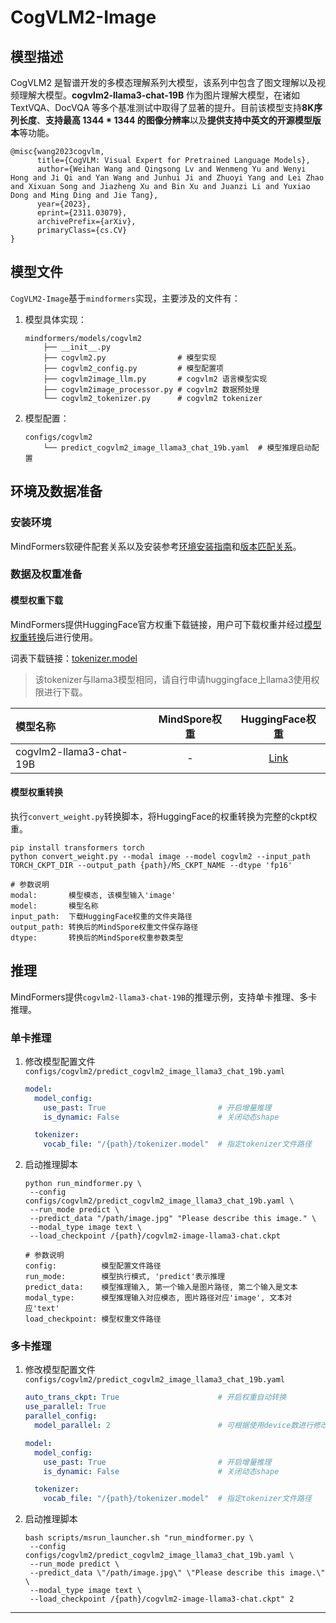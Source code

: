 # CogVLM2-Image

## 模型描述

CogVLM2 是智谱开发的多模态理解系列大模型，该系列中包含了图文理解以及视频理解大模型。**cogvlm2-llama3-chat-19B** 作为图片理解大模型，在诸如 TextVQA、DocVQA 等多个基准测试中取得了显著的提升。目前该模型支持**8K序列长度**、**支持最高 1344 * 1344 的图像分辨率**以及**提供支持中英文的开源模型版本**等功能。

```text
@misc{wang2023cogvlm,
      title={CogVLM: Visual Expert for Pretrained Language Models},
      author={Weihan Wang and Qingsong Lv and Wenmeng Yu and Wenyi Hong and Ji Qi and Yan Wang and Junhui Ji and Zhuoyi Yang and Lei Zhao and Xixuan Song and Jiazheng Xu and Bin Xu and Juanzi Li and Yuxiao Dong and Ming Ding and Jie Tang},
      year={2023},
      eprint={2311.03079},
      archivePrefix={arXiv},
      primaryClass={cs.CV}
}
```

## 模型文件

`CogVLM2-Image`基于`mindformers`实现，主要涉及的文件有：

1. 模型具体实现：

   ```text
   mindformers/models/cogvlm2
       ├── __init__.py
       ├── cogvlm2.py                # 模型实现
       ├── cogvlm2_config.py         # 模型配置项
       ├── cogvlm2image_llm.py       # cogvlm2 语言模型实现
       ├── cogvlm2image_processor.py # cogvlm2 数据预处理
       └── cogvlm2_tokenizer.py      # cogvlm2 tokenizer
   ```

2. 模型配置：

   ```text
   configs/cogvlm2
       └── predict_cogvlm2_image_llama3_chat_19b.yaml  # 模型推理启动配置
   ```

## 环境及数据准备

### 安装环境

MindFormers软硬件配套关系以及安装参考[环境安装指南](../../README.md#源码编译安装)和[版本匹配关系](../../README.md#版本匹配关系)。

### 数据及权重准备

#### 模型权重下载

MindFormers提供HuggingFace官方权重下载链接，用户可下载权重并经过[模型权重转换](#模型权重转换)后进行使用。

词表下载链接：[tokenizer.model](https://huggingface.co/meta-llama/Meta-Llama-3-8B)

> 该tokenizer与llama3模型相同，请自行申请huggingface上llama3使用权限进行下载。

| 模型名称                    | MindSpore权重 |                        HuggingFace权重                         |
|:------------------------|:-----------:|:------------------------------------------------------------:|
| cogvlm2-llama3-chat-19B |      -      | [Link](https://huggingface.co/THUDM/cogvlm2-llama3-chat-19B) |

#### 模型权重转换

执行`convert_weight.py`转换脚本，将HuggingFace的权重转换为完整的ckpt权重。

```shell
pip install transformers torch
python convert_weight.py --modal image --model cogvlm2 --input_path TORCH_CKPT_DIR --output_path {path}/MS_CKPT_NAME --dtype 'fp16'

# 参数说明
modal:       模型模态, 该模型输入'image'
model:       模型名称
input_path:  下载HuggingFace权重的文件夹路径
output_path: 转换后的MindSpore权重文件保存路径
dtype:       转换后的MindSpore权重参数类型
```

## 推理

MindFormers提供`cogvlm2-llama3-chat-19B`的推理示例，支持单卡推理、多卡推理。

### 单卡推理

1. 修改模型配置文件`configs/cogvlm2/predict_cogvlm2_image_llama3_chat_19b.yaml`

   ```yaml
   model:
     model_config:
       use_past: True                         # 开启增量推理
       is_dynamic: False                      # 关闭动态shape

     tokenizer:
       vocab_file: "/{path}/tokenizer.model"  # 指定tokenizer文件路径
   ```

2. 启动推理脚本

   ```shell
   python run_mindformer.py \
    --config configs/cogvlm2/predict_cogvlm2_image_llama3_chat_19b.yaml \
    --run_mode predict \
    --predict_data "/path/image.jpg" "Please describe this image." \
    --modal_type image text \
    --load_checkpoint /{path}/cogvlm2-image-llama3-chat.ckpt

   # 参数说明
   config:          模型配置文件路径
   run_mode:        模型执行模式, 'predict'表示推理
   predict_data:    模型推理输入, 第一个输入是图片路径, 第二个输入是文本
   modal_type:      模型推理输入对应模态, 图片路径对应'image', 文本对应'text'
   load_checkpoint: 模型权重文件路径
   ```

### 多卡推理

1. 修改模型配置文件`configs/cogvlm2/predict_cogvlm2_image_llama3_chat_19b.yaml`

   ```yaml
   auto_trans_ckpt: True                      # 开启权重自动转换
   use_parallel: True
   parallel_config:
     model_parallel: 2                        # 可根据使用device数进行修改

   model:
     model_config:
       use_past: True                         # 开启增量推理
       is_dynamic: False                      # 关闭动态shape

     tokenizer:
       vocab_file: "/{path}/tokenizer.model"  # 指定tokenizer文件路径
   ```

2. 启动推理脚本

   ```shell
   bash scripts/msrun_launcher.sh "run_mindformer.py \
    --config configs/cogvlm2/predict_cogvlm2_image_llama3_chat_19b.yaml \
    --run_mode predict \
    --predict_data \"/path/image.jpg\" \"Please describe this image.\" \
    --modal_type image text \
    --load_checkpoint /{path}/cogvlm2-image-llama3-chat.ckpt" 2
   ```

****
